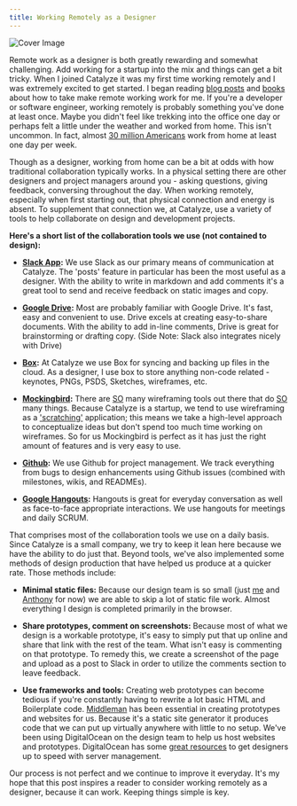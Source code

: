 ```yaml
---
title: Working Remotely as a Designer
---
```

![Cover Image](http://i.imgur.com/IFOY9W7.png)

Remote work as a designer is both greatly rewarding and somewhat challenging. Add working for a startup into the mix and things can get a bit tricky. When I joined Catalyze it was my first time working remotely and I was extremely excited to get started. I began reading [blog posts](http://blog.stackoverflow.com/2013/02/why-we-still-believe-in-working-remotely/) and [books](http://37signals.com/remote/) about how to take make remote working work for me. If you're a developer or software engineer, working remotely is probably something you've done at least once. Maybe you didn't feel like trekking into the office one day or perhaps felt a little under the weather and worked from home. This isn't uncommon. In fact, almost [30 million Americans](http://www.boltinsurance.com/news/miscellaneous/benefits-of-employee-telecommuting-infographic/) work from home at least one day per week.

Though as a designer, working from home can be a bit at odds with how traditional collaboration typically works. In a physical setting there are other designers and project managers around you - asking questions, giving feedback, conversing throughout the day. When working remotely, especially when first starting out, that physical connection and energy is absent. To supplement that connection we, at Catalyze, use a variety of tools to help collaborate on design and development projects.

**Here's a short list of the collaboration tools we use (not contained to design):**

- **[Slack App](https://slack.com):** We use Slack as our primary means of communication at Catalyze. The 'posts' feature in particular has been the most useful as a designer. With the ability to write in markdown and add comments it's a great tool to send and receive feedback on static images and copy.

- **[Google Drive](https://drive.google.com/‎):** Most are probably familiar with Google Drive. It's fast, easy and convenient to use. Drive excels at creating easy-to-share documents. With the ability to add in-line comments, Drive is great for brainstorming or drafting copy. (Side Note: Slack also integrates nicely with Drive)

- **[Box](https://box.com):** At Catalyze we use Box for syncing and backing up files in the cloud. As a designer, I use box to store anything non-code related - keynotes, PNGs, PSDS, Sketches, wireframes, etc.

- **[Mockingbird](http://gomockingbird.com):** There are [SO](http://www.quora.com/Interaction-Design/Whats-your-favourite-wireframing-tool-and-why) many wireframing tools out there that do [SO](http://uxpin.com/) many things. Because Catalyze is a startup, we tend to use wireframing as a ['scratching'](http://www.amazon.com/The-Creative-Habit-Learn-Life/dp/0743235274) application; this means we take a high-level approach to conceptualize ideas but don't spend too much time working on wireframes. So for us Mockingbird is perfect as it has just the right amount of features and is very easy to use.

- **[Github](http://github.com):** We use Github for project management. We track everything from bugs to design enhancements using Github issues (combined with milestones, wikis, and READMEs).

- **[Google Hangouts](http://google.com/hangouts):** Hangouts is great for everyday conversation as well as face-to-face appropriate interactions. We use hangouts for meetings and daily SCRUM.

That comprises most of the collaboration tools we use on a daily basis. Since Catalyze is a small company, we try to keep it lean here because we have the ability to do just that. Beyond tools, we've also implemented some methods of design production that have helped us produce at a quicker rate. Those methods include:

- **Minimal static files:** Because our design team is so small (just [me](https://catalyze.io/team/ryan) and [Anthony](https://catalyze.io/team/anthony) for now) we are able to skip a lot of static file work. Almost everything I design is completed primarily in the browser.

- **Share prototypes, comment on screenshots:** Because most of what we design is a workable prototype, it's easy to simply put that up online and share that link with the rest of the team. What isn't easy is commenting on that prototype. To remedy this, we create a screenshot of the page and upload as a post to Slack in order to utilize the comments section to leave feedback.

- **Use frameworks and tools:** Creating web prototypes can become tedious if you're constantly having to rewrite a lot basic HTML and Boilerplate code. [Middleman](http://middlemanapp.com) has been essential in creating prototypes and websites for us. Because it's a static site generator it produces code that we can put up virtually anywhere with little to no setup. We've been using DigitalOcean on the design team to help us host websites and prototypes. DigitalOcean has some [great resources](https://www.digitalocean.com/community/articles) to get designers up to speed with server management.

Our process is not perfect and we continue to improve it everyday. It's my hope that this post inspires a reader to consider working remotely as a designer, because it can work. Keeping things simple is key.